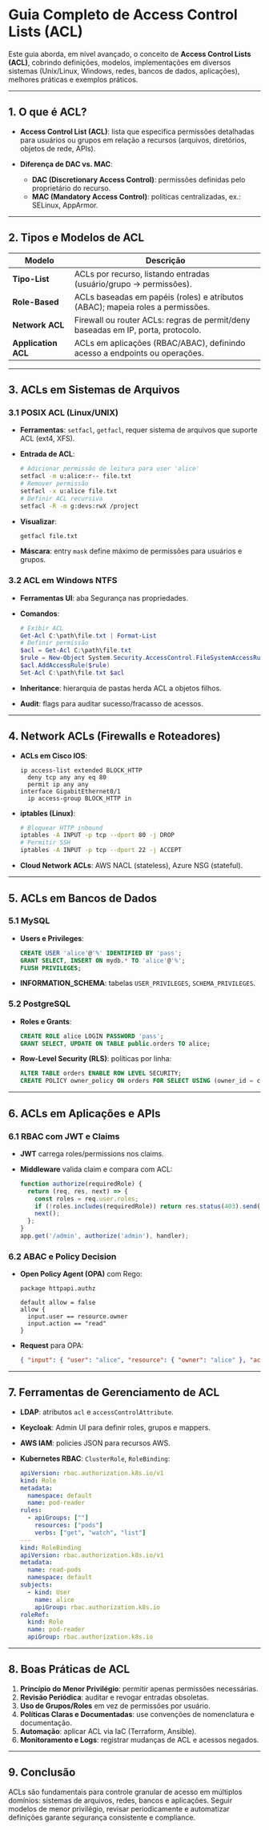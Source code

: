 # Guia Completo de Access Control Lists (ACL)

Este guia aborda, em nível avançado, o conceito de **Access Control Lists (ACL)**, cobrindo definições, modelos, implementações em diversos sistemas (Unix/Linux, Windows, redes, bancos de dados, aplicações), melhores práticas e exemplos práticos.

---

## 1. O que é ACL?

* **Access Control List (ACL)**: lista que especifica permissões detalhadas para usuários ou grupos em relação a recursos (arquivos, diretórios, objetos de rede, APIs).
* **Diferença de DAC vs. MAC**:

  * **DAC (Discretionary Access Control)**: permissões definidas pelo proprietário do recurso.
  * **MAC (Mandatory Access Control)**: políticas centralizadas, ex.: SELinux, AppArmor.

---

## 2. Tipos e Modelos de ACL

| Modelo              | Descrição                                                                        |
| ------------------- | -------------------------------------------------------------------------------- |
| **Tipo-List**       | ACLs por recurso, listando entradas (usuário/grupo → permissões).                |
| **Role-Based**      | ACLs baseadas em papéis (roles) e atributos (ABAC); mapeia roles a permissões.   |
| **Network ACL**     | Firewall ou router ACLs: regras de permit/deny baseadas em IP, porta, protocolo. |
| **Application ACL** | ACLs em aplicações (RBAC/ABAC), definindo acesso a endpoints ou operações.       |

---

## 3. ACLs em Sistemas de Arquivos

### 3.1 POSIX ACL (Linux/UNIX)

* **Ferramentas**: `setfacl`, `getfacl`, requer sistema de arquivos que suporte ACL (ext4, XFS).
* **Entrada de ACL**:

  ```bash
  # Adicionar permissão de leitura para user 'alice'
  setfacl -m u:alice:r-- file.txt
  # Remover permissão
  setfacl -x u:alice file.txt
  # Definir ACL recursiva
  setfacl -R -m g:devs:rwX /project
  ```
* **Visualizar**:

  ```bash
  getfacl file.txt
  ```
* **Máscara**: entry `mask` define máximo de permissões para usuários e grupos.

### 3.2 ACL em Windows NTFS

* **Ferramentas UI**: aba Segurança nas propriedades.
* **Comandos**:

  ```powershell
  # Exibir ACL
  Get-Acl C:\path\file.txt | Format-List
  # Definir permissão
  $acl = Get-Acl C:\path\file.txt
  $rule = New-Object System.Security.AccessControl.FileSystemAccessRule("DOMAIN\Alice", "ReadData", "Allow")
  $acl.AddAccessRule($rule)
  Set-Acl C:\path\file.txt $acl
  ```
* **Inheritance**: hierarquia de pastas herda ACL a objetos filhos.
* **Audit**: flags para auditar sucesso/fracasso de acessos.

---

## 4. Network ACLs (Firewalls e Roteadores)

* **ACLs em Cisco IOS**:

  ```text
  ip access-list extended BLOCK_HTTP
    deny tcp any any eq 80
    permit ip any any
  interface GigabitEthernet0/1
    ip access-group BLOCK_HTTP in
  ```
* **iptables (Linux)**:

  ```bash
  # Bloquear HTTP inbound
  iptables -A INPUT -p tcp --dport 80 -j DROP
  # Permitir SSH
  iptables -A INPUT -p tcp --dport 22 -j ACCEPT
  ```
* **Cloud Network ACLs**: AWS NACL (stateless), Azure NSG (stateful).

---

## 5. ACLs em Bancos de Dados

### 5.1 MySQL

* **Users e Privileges**:

  ```sql
  CREATE USER 'alice'@'%' IDENTIFIED BY 'pass';
  GRANT SELECT, INSERT ON mydb.* TO 'alice'@'%';
  FLUSH PRIVILEGES;
  ```
* **INFORMATION\_SCHEMA**: tabelas `USER_PRIVILEGES`, `SCHEMA_PRIVILEGES`.

### 5.2 PostgreSQL

* **Roles e Grants**:

  ```sql
  CREATE ROLE alice LOGIN PASSWORD 'pass';
  GRANT SELECT, UPDATE ON TABLE public.orders TO alice;
  ```
* **Row-Level Security (RLS)**: políticas por linha:

  ```sql
  ALTER TABLE orders ENABLE ROW LEVEL SECURITY;
  CREATE POLICY owner_policy ON orders FOR SELECT USING (owner_id = current_user_id());
  ```

---

## 6. ACLs em Aplicações e APIs

### 6.1 RBAC com JWT e Claims

* **JWT** carrega roles/permissions nos claims.
* **Middleware** valida claim e compara com ACL:

  ```js
  function authorize(requiredRole) {
    return (req, res, next) => {
      const roles = req.user.roles;
      if (!roles.includes(requiredRole)) return res.status(403).send('Forbidden');
      next();
    };
  }
  app.get('/admin', authorize('admin'), handler);
  ```

### 6.2 ABAC e Policy Decision

* **Open Policy Agent (OPA)** com Rego:

  ```rego
  package httpapi.authz

  default allow = false
  allow {
    input.user == resource.owner
    input.action == "read"
  }
  ```
* **Request** para OPA:

  ```json
  { "input": { "user": "alice", "resource": { "owner": "alice" }, "action": "read" } }
  ```

---

## 7. Ferramentas de Gerenciamento de ACL

* **LDAP**: atributos `acl` e `accessControlAttribute`.
* **Keycloak**: Admin UI para definir roles, grupos e mappers.
* **AWS IAM**: policies JSON para recursos AWS.
* **Kubernetes RBAC**: `ClusterRole`, `RoleBinding`:

  ```yaml
  apiVersion: rbac.authorization.k8s.io/v1
  kind: Role
  metadata:
    namespace: default
    name: pod-reader
  rules:
    - apiGroups: [""]
      resources: ["pods"]
      verbs: ["get", "watch", "list"]
  ---
  kind: RoleBinding
  apiVersion: rbac.authorization.k8s.io/v1
  metadata:
    name: read-pods
    namespace: default
  subjects:
    - kind: User
      name: alice
      apiGroup: rbac.authorization.k8s.io
  roleRef:
    kind: Role
    name: pod-reader
    apiGroup: rbac.authorization.k8s.io
  ```

---

## 8. Boas Práticas de ACL

1. **Princípio do Menor Privilégio**: permitir apenas permissões necessárias.
2. **Revisão Periódica**: auditar e revogar entradas obsoletas.
3. **Uso de Grupos/Roles** em vez de permissões por usuário.
4. **Políticas Claras e Documentadas**: use convenções de nomenclatura e documentação.
5. **Automação**: aplicar ACL via IaC (Terraform, Ansible).
6. **Monitoramento e Logs**: registrar mudanças de ACL e acessos negados.

---

## 9. Conclusão

ACLs são fundamentais para controle granular de acesso em múltiplos domínios: sistemas de arquivos, redes, bancos e aplicações. Seguir modelos de menor privilégio, revisar periodicamente e automatizar definições garante segurança consistente e compliance.
